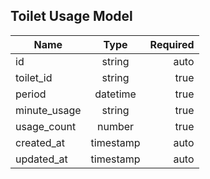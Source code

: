 ## Toilet Usage Model
| Name            | Type          | Required |
| --------------- |:-------------:| --------:|
| id              | string        |     auto |
| toilet_id       | string        |     true |
| period          | datetime      |     true |
| minute_usage    | string        |     true |
| usage_count     | number        |     true |
| created_at      | timestamp     |     auto |
| updated_at      | timestamp     |     auto |

